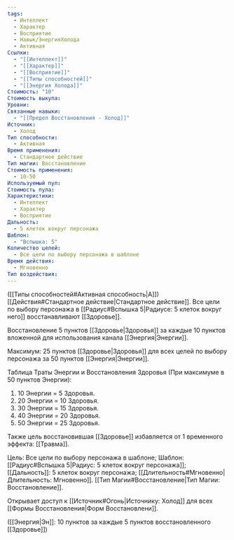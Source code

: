 ```yaml
---
tags:
  - Интеллект
  - Характер
  - Восприятие
  - Навык/ЭнергияХолода
  - Активная
Ссылки:
  - "[[Интеллект]]"
  - "[[Характер]]"
  - "[[Восприятие]]"
  - "[[Типы способностей]]"
  - "[[Энергия Холода]]"
Стоимость: "10"
Стоимость выкупа: 
Уровни: 
Связанные навыки:
  - "[[Предел Восстановления - Холод]]"
Источник:
  - Холод
Тип способности:
  - Активная
Время применения:
  - Стандартное действие
Тип магии: Восстановление
Стоимость применения:
  - 10-50
Используемый пул: 
Стоимость пула: 
Характеристики:
  - Интеллект
  - Характер
  - Восприятие
Дальность:
  - 5 клеток вокруг персонажа
Шаблон:
  - "Вспышка: 5"
Количество целей:
  - Все цели по выбору персонажа в шаблоне
Время действия:
  - Мгновенно
Тип воздействия:
---
```

([[Типы способностей#Активная способность|А]]) [[Действия#Стандартное действие|Стандартное действие]]. Все цели по выбору персонажа в [[Радиус#Вспышка 5|Радиусе: 5 клеток вокруг него]] восстанавливают [[Здоровье]].

Восстановление 5 пунктов [[Здоровье|Здоровья]] за каждые 10 пунктов вложенной для использования канала [[Энергия|Энергии]]. 

Максимум: 25 пунктов [[Здоровье|Здоровья]] для всех целей по выбору персонажа за 50 пунктов [[Энергия|Энергии]].

Таблица Траты Энергии и Восстановления Здоровья
(При максимуме в 50 пунктов Энергии):

1. 10 Энергии = 5 Здоровья.
2. 20 Энергии = 10 Здоровья.
3. 30 Энергии = 15 Здоровья. 
4. 40 Энергии = 20 Здоровья.
5. 50 Энергии = 25 Здоровья.

Также цель восстановившая [[Здоровье]] избавляется от 1 временного эффекта: [[Травма]]. 

Цель: Все цели по выбору персонажа в шаблоне; Шаблон: [[Радиус#Вспышка 5|Радиус: 5 клеток вокруг персонажа]]; [[Дальность]]: 5 клеток вокруг персонажа; [[Длительность#Мгновенно|Длительность: Мгновенно]]. [[Тип Магии#Восстановление|Тип Магии: Восстановление]].

Открывает доступ к [[Источник#Огонь|Источнику: Холод]] для всех [[Формы Восстановления|Форм Восстановлени]]. 

([[Энергия|Эн]]: 10 пунктов за каждые 5 пунктов восстановленного [[Здоровье]])